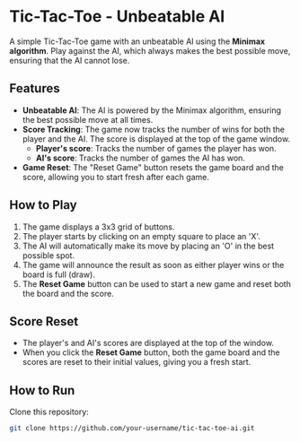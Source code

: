 # Tic-Tac-Toe - Unbeatable AI

A simple Tic-Tac-Toe game with an unbeatable AI using the **Minimax algorithm**. Play against the AI, which always makes the best possible move, ensuring that the AI cannot lose.

## Features
- **Unbeatable AI**: The AI is powered by the Minimax algorithm, ensuring the best possible move at all times.
- **Score Tracking**: The game now tracks the number of wins for both the player and the AI. The score is displayed at the top of the game window. 
  - **Player's score**: Tracks the number of games the player has won.
  - **AI's score**: Tracks the number of games the AI has won.
- **Game Reset**: The "Reset Game" button resets the game board and the score, allowing you to start fresh after each game.
  
## How to Play
1. The game displays a 3x3 grid of buttons. 
2. The player starts by clicking on an empty square to place an 'X'.
3. The AI will automatically make its move by placing an 'O' in the best possible spot.
4. The game will announce the result as soon as either player wins or the board is full (draw).
5. The **Reset Game** button can be used to start a new game and reset both the board and the score.

## Score Reset
- The player's and AI's scores are displayed at the top of the window. 
- When you click the **Reset Game** button, both the game board and the scores are reset to their initial values, giving you a fresh start.

## How to Run
Clone this repository:
```bash
git clone https://github.com/your-username/tic-tac-toe-ai.git
